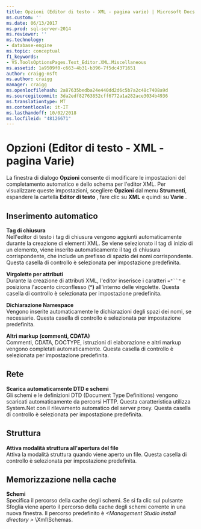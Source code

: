 ```yaml
---
title: Opzioni (Editor di testo - XML - pagina varie) | Microsoft Docs
ms.custom: ''
ms.date: 06/13/2017
ms.prod: sql-server-2014
ms.reviewer: ''
ms.technology:
- database-engine
ms.topic: conceptual
f1_keywords:
- VS.ToolsOptionsPages.Text_Editor.XML.Miscellaneous
ms.assetid: 1a9509f0-c663-4b31-b396-7f5dc4371651
author: craigg-msft
ms.author: craigg
manager: craigg
ms.openlocfilehash: 2a87635bedba24e440dd2d6c5b7a2c48c7408a9d
ms.sourcegitcommit: 3da2edf82763852cff6772a1a282ace3034b4936
ms.translationtype: MT
ms.contentlocale: it-IT
ms.lasthandoff: 10/02/2018
ms.locfileid: "48126671"
---
```

# <a name="options-text-editor---xml---miscellaneous-page"></a>Opzioni (Editor di testo - XML - pagina Varie)
  La finestra di dialogo **Opzioni** consente di modificare le impostazioni del completamento automatico e dello schema per l'editor XML. Per visualizzare queste impostazioni, scegliere **Opzioni** dal menu **Strumenti**, espandere la cartella **Editor di testo** , fare clic su **XML** e quindi su **Varie** .  
  
## <a name="auto-insert"></a>Inserimento automatico  
 **Tag di chiusura**  
 Nell'editor di testo i tag di chiusura vengono aggiunti automaticamente durante la creazione di elementi XML. Se viene selezionato il tag di inizio di un elemento, viene inserito automaticamente il tag di chiusura corrispondente, che include un prefisso di spazio dei nomi corrispondente. Questa casella di controllo è selezionata per impostazione predefinita.  
  
 **Virgolette per attributi**  
 Durante la creazione di attributi XML, l'editor inserisce i caratteri `="``"` e posiziona l'accento circonflesso (**^)** all'interno delle virgolette. Questa casella di controllo è selezionata per impostazione predefinita.  
  
 **Dichiarazione Namespace**  
 Vengono inserite automaticamente le dichiarazioni degli spazi dei nomi, se necessarie. Questa casella di controllo è selezionata per impostazione predefinita.  
  
 **Altri markup (commenti, CDATA)**  
 Commenti, CDATA, DOCTYPE, istruzioni di elaborazione e altri markup vengono completati automaticamente. Questa casella di controllo è selezionata per impostazione predefinita.  
  
## <a name="network"></a>Rete  
 **Scarica automaticamente DTD e schemi**  
 Gli schemi e le definizioni DTD (Document Type Definitions) vengono scaricati automaticamente da percorsi HTTP. Questa caratteristica utilizza System.Net con il rilevamento automatico del server proxy. Questa casella di controllo è selezionata per impostazione predefinita.  
  
## <a name="outlining"></a>Struttura  
 **Attiva modalità struttura all'apertura del file**  
 Attiva la modalità struttura quando viene aperto un file. Questa casella di controllo è selezionata per impostazione predefinita.  
  
## <a name="caching"></a>Memorizzazione nella cache  
 **Schemi**  
 Specifica il percorso della cache degli schemi. Se si fa clic sul pulsante Sfoglia viene aperto il percorso della cache degli schemi corrente in una nuova finestra. Il percorso predefinito è  *\<Management Studio install directory >* \Xml\Schemas.  
  
  
